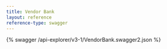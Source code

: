```yaml
---
title: Vendor Bank
layout: reference
reference-type: swagger
---
```




{% swagger /api-explorer/v3-1/VendorBank.swagger2.json %}
